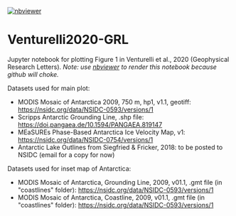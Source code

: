 [![nbviewer](https://img.shields.io/badge/jupyter_notebooks-nbviewer-purple.svg?style=flat-square)](http://nbviewer.jupyter.org/github/mrsiegfried/Venturelli2020-GRL/blob/master/plot_venturelli2020_fig1.ipynb)

# Venturelli2020-GRL
Jupyter notebook for plotting Figure 1 in Venturelli et al., 2020 (Geophysical Research Letters). 
*Note: use [nbviewer](http://nbviewer.jupyter.org/github/mrsiegfried/Venturelli2020-GRL/blob/master/plot_venturelli2020_fig1.ipynb) to render this notebook because github will choke.*

Datasets used for main plot:
* MODIS Mosaic of Antarctica 2009, 750 m, hp1, v1.1, geotiff: https://nsidc.org/data/NSIDC-0593/versions/1
* Scripps Antarctic Grounding Line, .shp file: https://doi.pangaea.de/10.1594/PANGAEA.819147
* MEaSUREs Phase-Based Antarctica Ice Velocity Map, v1: https://nsidc.org/data/NSIDC-0754/versions/1
* Antarctic Lake Outlines from Siegfried & Fricker, 2018: to be posted to NSIDC (email for a copy for now)

Datasets used for inset map of Antarctica:
 * MODIS Mosaic of Antarctica, Grounding Line, 2009, v01.1, .gmt file (in "coastlines" folder): https://nsidc.org/data/NSIDC-0593/versions/1
 * MODIS Mosaic of Antarctica, Coastline, 2009, v01.1, .gmt file (in "coastlines" folder): https://nsidc.org/data/NSIDC-0593/versions/1

